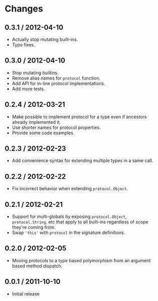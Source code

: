 # Changes

## 0.3.1 / 2012-04-10

  - Actually stop mutating built-ins.
  - Typo fixes.

## 0.3.0 / 2012-04-10

  - Stop mutating builtins.
  - Remove alias names for `protocol` function.
  - Add API for in-line protocol implementations.
  - Add more tests.

## 0.2.4 / 2012-03-21

  - Make possible to implement protocol for a type even if ancestors already
    implemented it.
  - Use shorter names for protocol properties.
  - Provide some code examples.

## 0.2.3 / 2012-02-23

  - Add convenience syntax for extending multiple types in a same call.

## 0.2.2 / 2012-02-22

  - Fix incorrect behavior when extending `protocol.Object`.

## 0.2.1 / 2012-02-21

  - Support for multi-globals by exposing `protocol.Object`, `protocol.String`,
    etc that apply to all built-ins regardless of scope they're coming from.
  - Swap `'this'` with `protocol` in the signature definitions.

## 0.2.0 / 2012-02-05

  - Moving protocols to a type based polymorphism from an argument based method
    dispatch.

## 0.0.1 / 2011-10-10

  - Initial release
